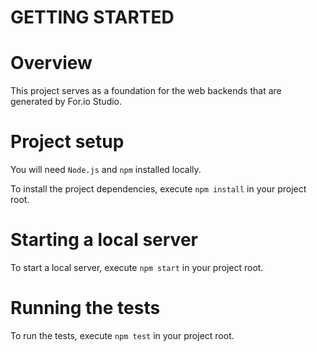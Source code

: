 GETTING STARTED
===============

# Overview

This project serves as a foundation for the web backends that are generated by For.io Studio.

# Project setup

You will need `Node.js` and `npm` installed locally.

To install the project dependencies, execute `npm install` in your project root.

# Starting a local server

To start a local server, execute `npm start` in your project root.

# Running the tests

To run the tests, execute `npm test` in your project root.

